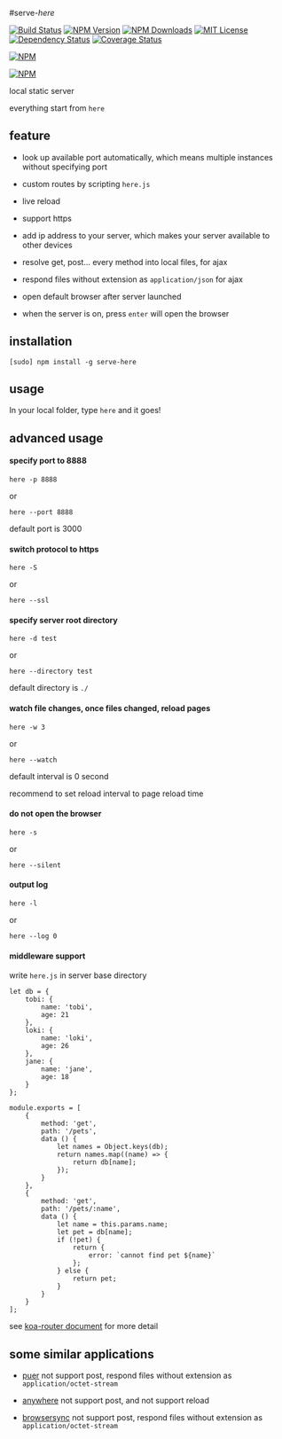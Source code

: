 #serve-*here*

[![Build Status][travis-image]][travis-url]
[![NPM Version][npm-version-image]][npm-url]
[![NPM Downloads][npm-downloads-image]][npm-url]
[![MIT License][license-image]][license-url]
[![Dependency Status][david-image]][david-url]
[![Coverage Status][coveralls-image]][coveralls-url]

[![NPM][nodei-image]][nodei-url]

[![NPM][nodei-dl-image]][nodei-url]

local static server

everything start from `here`

## feature

- look up available port automatically, which means multiple instances without specifying port

- custom routes by scripting `here.js`

- live reload

- support https

- add ip address to your server, which makes your server available to other devices

- resolve get, post... every method into local files, for ajax

- respond files without extension as `application/json` for ajax

- open default browser after server launched

- when the server is on, press `enter` will open the browser

## installation

`[sudo] npm install -g serve-here`

## usage

In your local folder, type `here` and it goes\!

## advanced usage

#### specify port to 8888

`here -p 8888`

or

`here --port 8888`

default port is 3000

#### switch protocol to https

`here -S`

or

`here --ssl`

#### specify server root directory

`here -d test`

or

`here --directory test`

default directory is `./`

#### watch file changes, once files changed, reload pages

`here -w 3`

or

`here --watch`

default interval is 0 second

recommend to set reload interval to page reload time

#### do not open the browser

`here -s`

or

`here --silent`

#### output log

`here -l`

or

`here --log 0`

#### middleware support

write `here.js` in server base directory

```
let db = {
    tobi: {
        name: 'tobi',
        age: 21
    },
    loki: {
        name: 'loki',
        age: 26
    },
    jane: {
        name: 'jane',
        age: 18
    }
};

module.exports = [
    {
        method: 'get',
        path: '/pets',
        data () {
            let names = Object.keys(db);
            return names.map((name) => {
                return db[name];
            });
        }
    },
    {
        method: 'get',
        path: '/pets/:name',
        data () {
            let name = this.params.name;
            let pet = db[name];
            if (!pet) {
                return {
                    error: `cannot find pet ${name}`
                };
            } else {
                return pet;
            }
        }
    }
];
```

see [koa-router document](https://github.com/alexmingoia/koa-router#module_koa-router--Router+get%7Cput%7Cpost%7Cpatch%7Cdelete) for more detail

## some similar applications

- [puer](https://www.npmjs.com/package/puer) not support post, respond files without extension as `application/octet-stream`

- [anywhere](https://www.npmjs.com/package/anywhere) not support post, and not support reload

- [browsersync](http://www.browsersync.io/) not support post, respond files without extension as `application/octet-stream`

[npm-version-image]: http://img.shields.io/npm/v/serve-here.svg?style=flat-square
[npm-url]: https://www.npmjs.com/package/serve-here
[npm-downloads-image]: http://img.shields.io/npm/dm/serve-here.svg?style=flat-square
[license-image]: http://img.shields.io/badge/license-MIT-blue.svg?style=flat-square
[license-url]: LICENSE
[travis-image]: https://img.shields.io/travis/vivaxy/here.svg?style=flat-square
[travis-url]: https://travis-ci.org/vivaxy/here
[david-image]: http://img.shields.io/david/vivaxy/here.svg?style=flat-square
[david-url]: https://david-dm.org/vivaxy/here
[nodei-dl-image]: https://nodei.co/npm-dl/serve-here.png?height=3
[nodei-url]: https://nodei.co/npm/serve-here/
[nodei-image]: https://nodei.co/npm/serve-here.svg?downloads=true&downloadRank=true&stars=true
[coveralls-image]: https://coveralls.io/repos/vivaxy/here/badge.svg?style=flat-square
[coveralls-url]: https://coveralls.io/github/vivaxy/here
